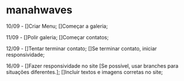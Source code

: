 # manahwaves

10/09 -
[]Criar Menu;
[]Começar a galeria;

11/09 -
[]Polir galeria;
[]Começar contatos;

12/09 -
[]Tentar terminar contato;
[]Se terminar contato, iniciar responsividade;

16/09 -
[]Fazer responsividade no site [Se possível, usar branches para situações diferentes.];
[]Incluir textos e imagens corretas no site;
